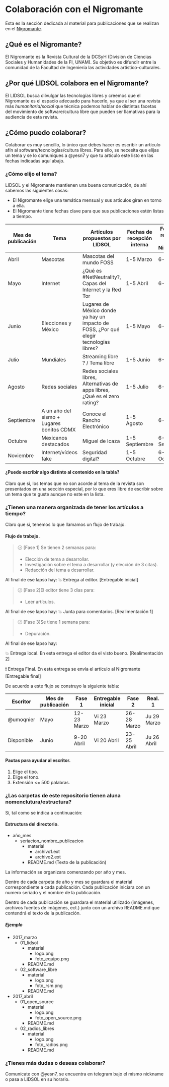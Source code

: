 # Colaboración con el Nigromante
Esta es la sección dedicada al material para publicaciones que se realizan en el [Nigromante](http://www.dcsyhfimapodo.unam.mx/nigromante/).

## ¿Qué es el Nigromante?
El Nigromante es la Revista Cultural de la DCSyH (División de Ciencias Sociales y Humanidades de la FI, UNAM). Su objetivo es difundir entre la comunidad de la Facultad de Ingeniería las actividades artístico-culturales.

## ¿Por qué LIDSOL colabora en el Nigromante?
El LIDSOL busca dilvulgar las tecnologías libres y creemos que el Nigromante es el espacio adecuado para hacerlo, ya que al ser una revista más *humanitaria/social* que técnica podemos hablar de distintas facetas del movimiento de software/cultura libre que pueden ser llamativas para la audiencia de esta revista.

## ¿Cómo puedo colaborar?
Colaborar es muy sencillo, lo único que debes hacer es escribir un artículo afín al software/tecnologías/cultura libres.
Para ello, se necesita que elijas un tema y se lo comuniques a @yesn7 y que tu artículo este listo en las fechas indicadas aquí abajo.

### ¿Cómo elijo el tema?
LIDSOL y el Nigromante mantienen una buena comunicación, de ahí sabemos las siguientes cosas:
- El Nigromante elige una temática mensual y sus artículos giran en torno a ella.
- El Nigromante tiene fechas clave para que sus publicaciones estén listas a tiempo.

Mes de publicación       | Tema    | Artículos propuestos por LIDSOL | Fechas de recepción interna| Fechas de recepción del Nigromante
----------|---------|---------------------------------|-|-
Abril     |Mascotas | Mascotas del mundo FOSS|1-5 Marzo| 6-9 Marzo
Mayo      |Internet | ¿Qué es #NetNeutrality?, Capas del Internet y la Red Tor|1-5 Abril|6-9 Abril
Junio     |Elecciones y México| Lugares de México donde ya hay un impacto de FOSS, ¿Por qué elegir tecnologías libres?| 1-5 Mayo|6-9 Mayo
Julio     |Mundiales| Streaming libre ? / Tema libre | 1-5 Junio|6-9 Junio
Agosto    |Redes sociales| Redes sociales libres, Alternativas de apps libres, ¿Qué es el zero rating?| 1-5 Julio|6-9 Julio
Septiembre|A un año del sismo + Lugares bonitos CDMX| Conoce el Rancho Electrónico| 1-5 Agosto|6-9 Agosto
Octubre   |Mexicanos destacados| Miguel de Icaza|1-5 Septiembre|6-9 Septiembre
Noviembre |Internet/vídeos fake | Seguridad digital?| 1-5 Octubre|6-9 Octubre

#### ¿Puedo escribir algo distinto al contenido en la tabla?
Claro que sí, los temas que no son acorde al tema de la revista son presentados en una sección especial, por lo que eres libre de escribir sobre un tema que te guste aunque no este en la lista.

### ¿Tienen una manera organizada de tener los artículos a tiempo?
Claro que sí, tenemos lo que llamamos un flujo de trabajo.

#### Flujo de trabajo.

>  :clock230: [Fase 1] Se tienen 2 semanas para:
>- Elección de tema a desarrollar.
>- Investigación sobre el tema a desarrollar (y elección de 3 citas).
>- Redacción del tema a desarrollar.

 Al final de ese lapso hay:
 :boom: Entrega al editor. [Entregable inicial]

> :clock230: [Fase 2]El editor tiene 3 días para:
>- Leer artículos.

Al final de ese lapso hay:
:boom: Junta para comentarios. [Realimentación 1]  

> :clock230: [Fase 3]Se tiene 1 semana para:
>- Depuración.

Al final de ese lapso hay:

 :boom: Entrega local. En esta entrega el editor da el visto bueno. [Realimentación 2]

 :exclamation: Entrega Final. En esta entrega se envía el artículo al Nigromante [Entregable final]

De acuerdo a este flujo se construyo la siguiente tabla:

Escritor| Mes de publicación | Fase 1 | Entregable inicial| Fase 2 | Real. 1| Fase 3| Real. 2| Entregable final
--------|-------------------|--------|-------------------|--------|-----------------|---------|-----------------|---------------
@umoqnier | Mayo| 12-23 Marzo| Vi 23 Marzo|26-28 Marzo|Ju 29 Marzo| 29-5 Abril| Ju 5 Abril| Vi 6 Abril
Disponible| Junio| 9-20 Abril| Vi 20 Abril|23-25 Abril|Ju 26 Abril| 26-3 Mayo| Ju 3 Mayo| Vi 4 Mayo



#### Pautas para ayudar al escritor.  

1. Elige el tipo.
2. Elige el tono.
3. Extensión <= 500 palabras.

### ¿Las carpetas de este repositorio tienen aluna nomenclutura/estructura?
Sí, tal como se indica a continuación:

#### Estructura del directorio.
- año_mes
    - seriacion_nombre_publicacion
        - material
            - archivo1.ext
            - archivo2.ext
        - README.md (Texto de la publicación)

La información se organizara comenzando por año y mes.

Dentro de cada carpeta de año y mes se guardara el material correspondiente a cada publicación. Cada publicación iniciara  con un numero seriado y el nombre de la publicación.

Dentro de cada publicación se guardara el material utilizado (imágenes, archivos fuentes de imágenes, ect.) junto con un archivo README.md que contendrá el texto de la publicación.

##### Ejemplo

- 2017_marzo
    - 01_lidsol
        - material
            - logo.png
            - foto_equipo.png
        - README.md
    - 02_software_libre
        - material
            - logo.png
            - foto_rsm.png
        - README.md
- 2017_abril
    - 01_open_source
        - material
            - logo.png
            - foto_open_source.png
        - README.md
    - 02_radios_libres
        - material
            - logo.png
            - foto_radios.png
        - README.md

### ¿Tienes más dudas o deseas colaborar?
Comunícate con @yesn7, se encuentra en telegram bajo el mismo nickname o pasa a LIDSOL en su horario.
